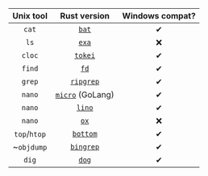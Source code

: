 | Unix tool | Rust version | Windows compat?|
|:---:|:---:|:---:|
| `cat` | [`bat`](https://github.com/sharkdp/bat) | ✔ |
| `ls` | [`exa`](https://github.com/ogham/exa) | ❌ |
| `cloc` | [`tokei`](https://github.com/XAMPPRocky/tokei) | ✔ |
| `find` | [`fd`](https://github.com/sharkdp/fd) | ✔ |
| `grep` | [`ripgrep`](https://github.com/BurntSushi/ripgrep) | ✔ |
| `nano` | [`micro`](https://github.com/zyedidia/micro) (GoLang) | ✔ |
| `nano` | [`lino`](https://github.com/ahmednooor/lino/) | ✔ |
| `nano` | [`ox`](https://lib.rs/gh/curlpipe/ox/ox) | ❌ |
| `top`/`htop` | [`bottom`](https://github.com/ClementTsang/bottom)  | ✔ |
| ~`objdump` | [`bingrep`](https://github.com/m4b/bingrep) | ✔ |
| `dig` | [`dog`](https://github.com/ogham/dog) | ✔ |